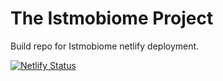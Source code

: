 # The Istmobiome Project

Build repo for Istmobiome netlify deployment.

[![Netlify Status](https://api.netlify.com/api/v1/badges/9d7a60f8-27e2-4377-b365-2e8831d31496/deploy-status)](https://app.netlify.com/sites/istmobiome/deploys)
